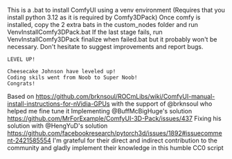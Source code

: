 This is a .bat to install ComfyUI using a venv environment (Requires that you install python 3.12 as it is required by Comfy3DPack) 
Once comfy is installed, copy the 2 extra bats in the custom_nodes folder and run VenvInstallComfy3DPack.bat
If the last stage fails, run VenvInstallComfy3DPack finalize when failed.bat but it probably won't be necessary.
Don't hesitate to suggest improvements and report bugs.

`LEVEL UP!`
```
Cheesecake Johnson have leveled up!
Coding skils went from Noob to Super Noob!
Congrats!
```

Based on https://github.com/brknsoul/ROCmLibs/wiki/ComfyUI-manual-install-instructions-for-nVidia-GPUs with the support of @brknsoul who helped me fine tune it
Implementing @BuffMcBigHuge's solution https://github.com/MrForExample/ComfyUI-3D-Pack/issues/437
Fixing his solution with @HengYuD's solution https://github.com/facebookresearch/pytorch3d/issues/1892#issuecomment-2421585554
I'm grateful for their direct and indirect contribution to the community and gladly implement their knowledge in this humble CC0 script
